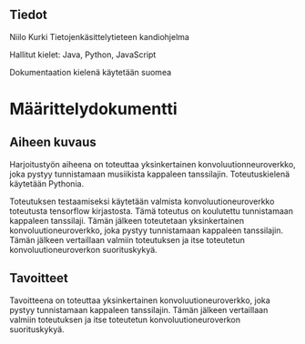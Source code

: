 
## Tiedot
Niilo Kurki Tietojenkäsittelytieteen kandiohjelma

Hallitut kielet: Java, Python, JavaScript

Dokumentaation kielenä käytetään suomea

# Määrittelydokumentti

## Aiheen kuvaus

Harjoitustyön aiheena on toteuttaa yksinkertainen konvoluutionneuroverkko, joka pystyy tunnistamaan musiikista kappaleen tanssilajin. Toteutuskielenä käytetään Pythonia. 

Toteutuksen testaamiseksi käytetään valmista konvoluutioneuroverkko toteutusta tensorflow kirjastosta. Tämä toteutus on koulutettu tunnistamaan kappaleen tanssilaji. Tämän jälkeen toteutetaan yksinkertainen konvoluutioneuroverkko, joka pystyy tunnistamaan kappaleen tanssilajin. Tämän jälkeen vertaillaan valmiin toteutuksen ja itse toteutetun konvoluutioneuroverkon suorituskykyä.

## Tavoitteet

Tavoitteena on toteuttaa yksinkertainen konvoluutioneuroverkko, joka pystyy tunnistamaan kappaleen tanssilajin. Tämän jälkeen vertaillaan valmiin toteutuksen ja itse toteutetun konvoluutioneuroverkon suorituskykyä.